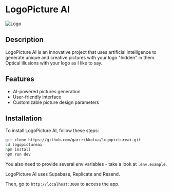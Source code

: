 # LogoPicture AI

![Logo](./public/showcase.png)

## Description

LogoPicture AI is an innovative project that uses artificial intelligence to generate unique and creative pictures with your logo "hidden" in them. Optical illusions with your logo as I like to say.

## Features

- AI-powered pictures generation
- User-friendly interface
- Customizable picture design parameters

## Installation

To install LogoPicture AI, follow these steps:

```bash
git clone https://github.com/garrrikkotua/logopictureai.git
cd logopictureai
npm install
npm run dev
```

You also need to provide several env variables - take a look at `.env.example`.

LogoPicture AI uses Supabase, Replicate and Resend.

Then, go to `http://localhost:3000` to access the app.
